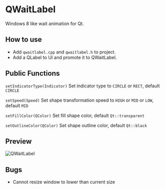QWaitLabel
==========

Windows 8 like wait animation for Qt.

## How to use ##
* Add `qwaitlabel.cpp` and `qwaitlabel.h` to project.
* Add a QLabel to UI and promote it to QWaitLabel.

## Public Functions ##

`setIndicatorType(Indicator)` Set indicator type to `CIRCLE` or `RECT`, default `CIRCLE`

`setSpeed(Speed)` Set shape transformation speed to `HIGH` or `MID` or `LOW`, default `MID`

`setFillColor(QColor)` Set fill shape color, default `Qt::transparent`

`setOutlineColor(QColor)` Set shape outline color, default `Qt::black`

## Preview ##
![QWaitLabel](http://i.imgur.com/CFa0H7I.gif "QWaitLabel")

## Bugs ##
* Cannot resize window to lower than current size
